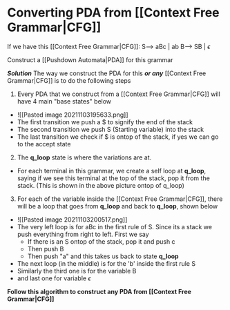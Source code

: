 # Converting PDA from [[Context Free Grammar|CFG]]
If we have this [[Context Free Grammar|CFG]]:
S--> aBc | ab
B--> SB | $\epsilon$

Construct a [[Pushdown Automata|PDA]] for this grammar

***Solution***
The way we construct the PDA for this ***or any*** [[Context Free Grammar|CFG]] is to do the following steps
1) Every PDA that we construct from a [[Context Free Grammar|CFG]] will have 4 main "base states" below
- ![[Pasted image 20211103195633.png]]
- The first transition we push a $ to signify the end of the stack
- The second transition we push S (Starting variable) into the stack
- The last transition we check if $ is ontop of the stack, if yes we can go to the accept state

2) The **q_loop** state is where the variations are at.
- For each terminal in this grammar, we create a self loop at **q_loop**, saying if we see this terminal at the top of the stack, pop it from the stack. (This is shown in the above picture ontop of q_loop)
3) For each of the variable inside the [[Context Free Grammar|CFG]], there will be a loop that goes from **q_loop** and back to **q_loop**, shown below
- ![[Pasted image 20211103200517.png]]
- The very left loop is for aBc in the first rule of S. Since its a stack we push everything from right to left. First we say
	- If there is an S ontop of the stack, pop it and push c
	- Then push B
	- Then push "a" and this takes us back to state **q_loop**
- The next loop (in the middle) is for the 'b' inside the first rule S
- Similarly the third one is for the variable B
- and last one for variable $\epsilon$


**Follow this algorithm to construct any PDA from [[Context Free Grammar|CFG]]**
